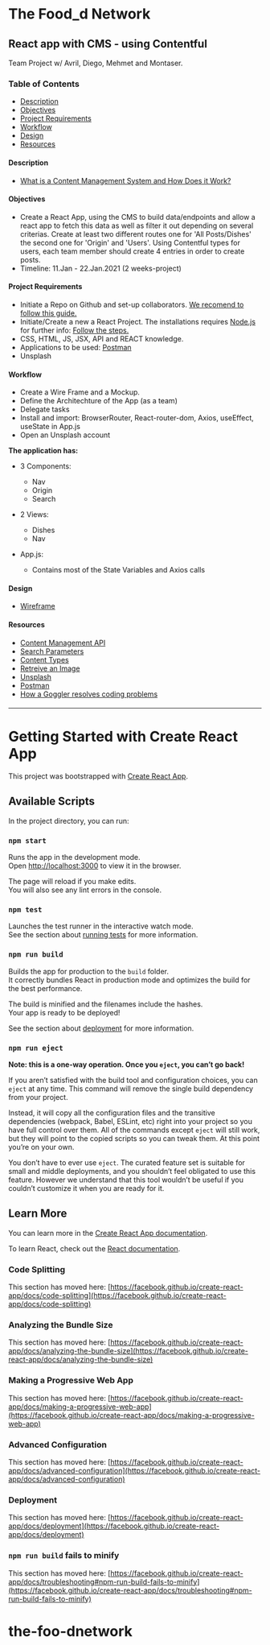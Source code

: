 
# The Food_d Network 
## React app with CMS - using Contentful 
Team Project w/ Avril, Diego, Mehmet and Montaser. 

### Table of Contents 


- [Description](#Description)
- [Objectives](#Objectives)
- [Project Requirements](#Project-Requirements)
- [Workflow](#Workflow)
- [Design](#design)
- [Resources](#Resources)


#### Description
- [What is a Content Management System and How Does it Work?](https://www.bloomreach.com/en/blog/2019/08/content-management-system.html) 


#### Objectives

* Create a React App, using the CMS to build data/endpoints and allow a react app to fetch this data as well as filter it out depending on several criterias.  Create at least two different routes one for 'All Posts/Dishes' the second one for 'Origin' and 'Users'. Using Contentful types for users, each team member should create 4 entries in order to create posts. 
* Timeline: 11.Jan - 22.Jan.2021 (2 weeks-project)

#### Project Requirements

- Initiate a Repo on Github and set-up collaborators. [We recomend to follow this guide.](https://github.com/Elie-Soued/TodoList_React/blob/main/doc/git.md)
- Initiate/Create a new a React Project. The installations requires [Node.js](https://nodejs.org/en/) for further info:  [Follow the steps.](https://reactjs.org/docs/create-a-new-react-app.html)
- CSS, HTML, JS, JSX, API and REACT knowledge. 
- Applications to be used: [Postman](https://www.postman.com/) 
- Unsplash

#### Workflow 

  - Create a Wire Frame and a Mockup. 
  - Define the Architechture of the App (as a team) 
  - Delegate tasks
  - Install and import:  BrowserRouter, React-router-dom, Axios, useEffect, useState in App.js
  - Open an Unsplash account
  

**The application has:**

 - 3 Components: 
   * Nav 
   * Origin
   * Search
 
- 2 Views: 
  * Dishes
  * Nav

- App.js: 
  * Contains most of the State Variables and Axios calls 
  
#### Design

* [Wireframe](https://github.com/AvrilAvril/the-foo-dnetwork/issues/19#issue-791886940)

#### Resources
- [Content Management API ](https://www.contentful.com/developers/docs/references/content-management-api/)
- [Search Parameters](https://www.contentful.com/developers/docs/references/content-delivery-api/#/reference/search-parameters/ranges)
- [Content Types](https://www.contentful.com/developers/docs/references/content-delivery-api/#/reference/content-types)
- [Retreive an Image](https://www.contentful.com/developers/docs/references/images-api/#/reference/retrieval/image/retrieve-an-image/console)
- [Unsplash](https://unsplash.com/developers)
- [Postman](https://www.postman.com/)
- [How a Goggler resolves coding problems](https://blog.usejournal.com/how-a-googler-solves-coding-problems-ec5d59e73ec5)





####
-------


# Getting Started with Create React App

This project was bootstrapped with [Create React App](https://github.com/facebook/create-react-app).

## Available Scripts

In the project directory, you can run:

### `npm start`

Runs the app in the development mode.\
Open [http://localhost:3000](http://localhost:3000) to view it in the browser.

The page will reload if you make edits.\
You will also see any lint errors in the console.

### `npm test`

Launches the test runner in the interactive watch mode.\
See the section about [running tests](https://facebook.github.io/create-react-app/docs/running-tests) for more information.

### `npm run build`

Builds the app for production to the `build` folder.\
It correctly bundles React in production mode and optimizes the build for the best performance.

The build is minified and the filenames include the hashes.\
Your app is ready to be deployed!

See the section about [deployment](https://facebook.github.io/create-react-app/docs/deployment) for more information.

### `npm run eject`

**Note: this is a one-way operation. Once you `eject`, you can’t go back!**

If you aren’t satisfied with the build tool and configuration choices, you can `eject` at any time. This command will remove the single build dependency from your project.

Instead, it will copy all the configuration files and the transitive dependencies (webpack, Babel, ESLint, etc) right into your project so you have full control over them. All of the commands except `eject` will still work, but they will point to the copied scripts so you can tweak them. At this point you’re on your own.

You don’t have to ever use `eject`. The curated feature set is suitable for small and middle deployments, and you shouldn’t feel obligated to use this feature. However we understand that this tool wouldn’t be useful if you couldn’t customize it when you are ready for it.

## Learn More

You can learn more in the [Create React App documentation](https://facebook.github.io/create-react-app/docs/getting-started).

To learn React, check out the [React documentation](https://reactjs.org/).

### Code Splitting

This section has moved here: [https://facebook.github.io/create-react-app/docs/code-splitting](https://facebook.github.io/create-react-app/docs/code-splitting)

### Analyzing the Bundle Size

This section has moved here: [https://facebook.github.io/create-react-app/docs/analyzing-the-bundle-size](https://facebook.github.io/create-react-app/docs/analyzing-the-bundle-size)

### Making a Progressive Web App

This section has moved here: [https://facebook.github.io/create-react-app/docs/making-a-progressive-web-app](https://facebook.github.io/create-react-app/docs/making-a-progressive-web-app)

### Advanced Configuration

This section has moved here: [https://facebook.github.io/create-react-app/docs/advanced-configuration](https://facebook.github.io/create-react-app/docs/advanced-configuration)

### Deployment

This section has moved here: [https://facebook.github.io/create-react-app/docs/deployment](https://facebook.github.io/create-react-app/docs/deployment)

### `npm run build` fails to minify

This section has moved here: [https://facebook.github.io/create-react-app/docs/troubleshooting#npm-run-build-fails-to-minify](https://facebook.github.io/create-react-app/docs/troubleshooting#npm-run-build-fails-to-minify)
# the-foo-dnetwork
